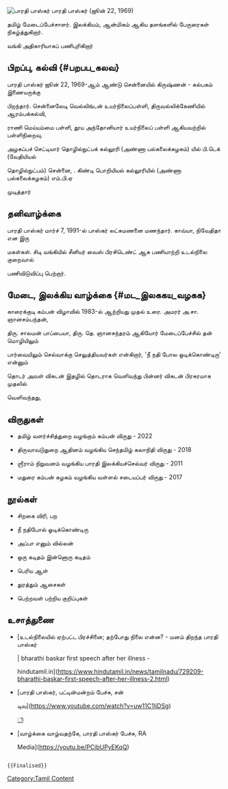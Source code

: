 ![பாரதி பாஸ்கர்](Bharathi.jpg "பாரதி பாஸ்கர்") பாரதி பாஸ்கர் (ஜூன் 22, 1969)
தமிழ் மேடைப்பேச்சாளர். இலக்கியம், ஆன்மிகம் ஆகிய தளங்களில் பேருரைகள் நிகழ்த்துகிறார்.
வங்கி அதிகாரியாகப் பணிபுரிகிறார்

## பிறப்பு, கல்வி {#பறபப_கலவ}

பாரதி பாஸ்கர் ஜூன் 22, 1969-ஆம் ஆண்டு சென்னையில் கிருஷ்ணன் - கல்பகம் இணையருக்கு
பிறந்தார். சென்னைலேடி வெல்லிங்டன் உயர்நிலைப்பள்ளி, திருவல்லிக்கேணியில் ஆரம்பக்கல்வி,
ராணி மெய்யம்மை பள்ளி, தூய அந்தோனியார் உயர்நிலைப் பள்ளி ஆகியவற்றில் பள்ளிநிறைவு.
அழகப்பச் செட்டியார் தொழில்நுட்பக் கல்லூரி (அண்ணா பல்கலைக்கழகம்) யில் பி.டெக் (வேதியியல்
தொழில்நுட்பம்) சென்னை, . கிண்டி பொறியியல் கல்லூரியில் (அண்ணா பல்கலைக்கழகம்) எம்.பி.ஏ
முடித்தார்

## தனிவாழ்க்கை

பாரதி பாஸ்கர் மார்ச் 7, 1991-ல் பாஸ்கர் லட்சுமணனை மணந்தார். காவ்யா, நிவேதிதா என இரு
மகள்கள். சிடி வங்கியில் சீனியர் வைஸ் பிரசிடெண்ட் ஆக பணியாற்றி உடல்நிலை குறைவால்
பணிவிடுவிப்பு பெற்றார்.

## மேடை, இலக்கிய வாழ்க்கை {#மட_இலககய_வழகக}

காரைக்குடி கம்பன் விழாவில் 1983-ல் ஆற்றியது முதல் உரை. அமரர் அ.சா. ஞானசம்பந்தன்,
திரு. சாலமன் பாப்பையா, திரு. தெ. ஞானசுந்தரம் ஆகியோர் மேடைப்பேச்சில் தன் மொழியிலும்
பார்வையிலும் செல்வாக்கு செலுத்தியவர்கள் என்கிறார், \'நீ நதி போல ஓடிக்கொண்டிரு' என்னும்
தொடர் அவள் விகடன் இதழில் தொடராக வெளிவந்து பின்னர் விகடன் பிரசுரமாக முதலில்
வெளிவந்தது,

## விருதுகள்

-   தமிழ் வளர்ச்சித்துறை வழங்கும் கம்பன் விருது - 2022
-   திருவாவடுதுறை ஆதினம் வழங்கிய செந்தமிழ் கலாநிதி விருது - 2018
-   ஶ்ரீராம் நிறுவனம் வழங்கிய பாரதி இலக்கியச்செல்வர் விருது - 2011
-   மதுரை கம்பன் கழகம் வழங்கிய வள்ளல் சடையப்பர் விருது - 2017

## நூல்கள்

-   சிறகை விரி, பற
-   நீ நதிபோல் ஓடிக்கொண்டிரு
-   அப்பா எனும் வில்லன்
-   ஒரு கடிதம் இன்னொரு கடிதம்
-   பெரிய ஆள்
-   துரத்தும் ஆசைகள்
-   பெற்றவள் பற்றிய குறிப்புகள்

## உசாத்துணை

-   [உடல்நிலையில் ஏற்பட்ட பிரச்சினை; தற்போது நிலை என்ன? - மனம் திறந்த பாரதி பாஸ்கர்
    \| bharathi baskar first speech after her illness -
    hindutamil.in](https://www.hindutamil.in/news/tamilnadu/729209-bharathi-baskar-first-speech-after-her-illness-2.html)
-   [பாரதி பாஸ்கர், பட்டின்மன்றம் பேச்சு, சன்
    டிவ](https://www.youtube.com/watch?v=uw11C1IjDSg)
    [ி](https://www.youtube.com/watch?v=uw11C1IjDSg)
-   [வாழ்க்கை வாழ்வதற்கே, பாரதி பாஸ்கர் பேச்சு, RA
    Media](https://youtu.be/PCibUPyEKqQ)

```{=mediawiki}
{{Finalised}}
```
[Category:Tamil Content](Category:Tamil_Content "wikilink")
